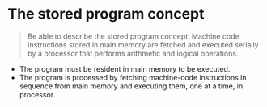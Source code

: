 # The stored program concept
> Be able to describe the stored program concept:
Machine code instructions stored in main memory are fetched and executed serially by a processor that performs arithmetic and logical operations.

* The program must be resident in main memory to be executed. 
* The program is processed by fetching machine-code instructions in sequence from main memory and executing them, one at a time, in processor.
